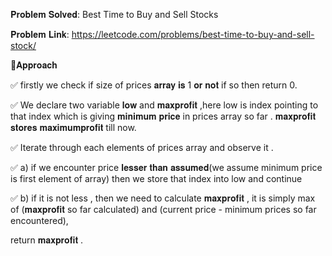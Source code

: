 𝐏𝐫𝐨𝐛𝐥𝐞𝐦 𝐒𝐨𝐥𝐯𝐞𝐝: Best Time to Buy and Sell Stocks

𝐏𝐫𝐨𝐛𝐥𝐞𝐦 𝐋𝐢𝐧𝐤: https://leetcode.com/problems/best-time-to-buy-and-sell-stock/



📌𝐀𝐩𝐩𝐫𝐨𝐚𝐜𝐡

✅ firstly we check if size of prices 𝐚𝐫𝐫𝐚𝐲 𝐢𝐬 1 𝐨𝐫 𝐧𝐨𝐭 if so then return 0.

✅ We declare two variable 𝐥𝐨𝐰 and 𝐦𝐚𝐱𝐩𝐫𝐨𝐟𝐢𝐭 ,here low is index pointing to that index which is giving 𝐦𝐢𝐧𝐢𝐦𝐮𝐦 𝐩𝐫𝐢𝐜𝐞 in prices array so far . 𝐦𝐚𝐱𝐩𝐫𝐨𝐟𝐢𝐭 𝐬𝐭𝐨𝐫𝐞𝐬 𝐦𝐚𝐱𝐢𝐦𝐮𝐦𝐩𝐫𝐨𝐟𝐢𝐭 till now.

✅ Iterate through each elements of prices array and observe it .

✅ a) if we encounter price 𝐥𝐞𝐬𝐬𝐞𝐫 𝐭𝐡𝐚𝐧 𝐚𝐬𝐬𝐮𝐦𝐞𝐝(we assume minimum price is first element of array) then we store that index into low and continue

✅ b) if it is not less , then we need to calculate 𝐦𝐚𝐱𝐩𝐫𝐨𝐟𝐢𝐭 , it is simply max of (𝐦𝐚𝐱𝐩𝐫𝐨𝐟𝐢𝐭 so far calculated) and (current price - minimum prices so far encountered),

return 𝐦𝐚𝐱𝐩𝐫𝐨𝐟𝐢𝐭 .
